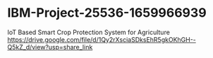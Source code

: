 # IBM-Project-25536-1659966939
IoT Based Smart Crop Protection System for Agriculture
https://drive.google.com/file/d/1Qy2rXsciaSDksEhR5gkOKhGH--Q5kZ_d/view?usp=share_link
